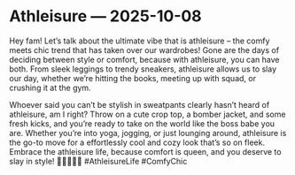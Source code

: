# Athleisure — 2025-10-08

Hey fam! Let’s talk about the ultimate vibe that is athleisure – the comfy meets chic trend that has taken over our wardrobes! Gone are the days of deciding between style or comfort, because with athleisure, you can have both. From sleek leggings to trendy sneakers, athleisure allows us to slay our day, whether we’re hitting the books, meeting up with squad, or crushing it at the gym.

Whoever said you can’t be stylish in sweatpants clearly hasn’t heard of athleisure, am I right? Throw on a cute crop top, a bomber jacket, and some fresh kicks, and you’re ready to take on the world like the boss babe you are. Whether you’re into yoga, jogging, or just lounging around, athleisure is the go-to move for a effortlessly cool and cozy look that’s so on fleek. Embrace the athleisure life, because comfort is queen, and you deserve to slay in style! 💁🏽‍♀️👟🔥 #AthleisureLife #ComfyChic